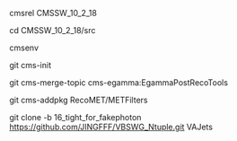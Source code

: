cmsrel CMSSW_10_2_18

cd CMSSW_10_2_18/src

cmsenv

git cms-init

git cms-merge-topic cms-egamma:EgammaPostRecoTools

git cms-addpkg RecoMET/METFilters

git clone -b 16_tight_for_fakephoton https://github.com/JINGFFF/VBSWG_Ntuple.git VAJets
